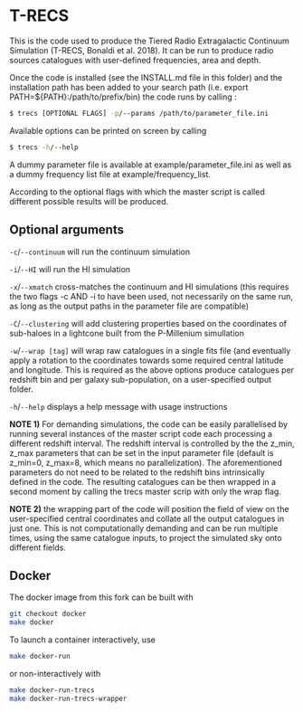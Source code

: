 # T-RECS

This is the code used to produce the Tiered Radio Extragalactic Continuum Simulation
(T-RECS, Bonaldi et al. 2018). 
It can be run to produce radio sources catalogues with user-defined frequencies, area and depth. 

Once the code is installed (see the INSTALL.md file in this folder) and the installation
path has been added to your search path (i.e. export PATH=${PATH}:/path/to/prefix/bin)
the code runs by calling :

```bash
$ trecs [OPTIONAL FLAGS] -p/--params /path/to/parameter_file.ini
```

Available options can be printed on screen by calling

```bash
$ trecs -h/--help
```

A dummy parameter file is available at example/parameter_file.ini as well as a dummy
frequency list file at example/frequency_list.

According to the optional flags with which the master script is called different possible
results will be produced.

## Optional arguments

`-c`/`--continuum`	will run the continuum simulation

`-i`/`--HI`        	will run the HI simulation

`-x`/`--xmatch`    	cross-matches the continuum and HI simulations
	     		(this requires the two flags -c AND -i to have been used,
	       	 	not necessarily on the same run, as long as the output
		 	paths in the parameter file are compatible)

`-C`/`--clustering`	will add clustering properties based on the coordinates of
			sub-haloes in a lightcone built from the P-Millenium simullation

`-w`/`--wrap [tag]` 	will wrap raw catalogues in a single fits file (and eventually
	     		apply a rotation to the coordinates towards some required
			central latitude and longitude. This is required as the above
			options produce catalogues per redshift bin and per galaxy sub-population,
			on a user-specified output folder.

`-h`/`--help`		displays a help message with usage instructions

**NOTE 1)** For demanding simulations, the code can be easily parallelised by running
several instances of the master script code each processing a different redshift interval.
The redshift interval is controlled by the the z_min, z_max parameters that can be set in the
input parameter file (default is z_min=0, z_max=8, which means no parallelization).
The aforementioned parameters do not need to be related to the redshift bins intrinsically
defined in the code.
The resulting catalogues can be then wrapped in a second moment by calling the trecs master scrip
with only the wrap flag.

**NOTE 2)** the wrapping part of the code will position the field of view on the user-specified
central coordinates and collate all the output catalogues in just one. 
This is not computationally demanding and can be run multiple times, using the same catalogue inputs,
to project the simulated sky onto different fields. 


## Docker

The docker image from this fork can be built with
```bash
git checkout docker
make docker
```

To launch a container interactively, use
```bash
make docker-run
```

or non-interactively with
```bash
make docker-run-trecs
make docker-run-trecs-wrapper
```
